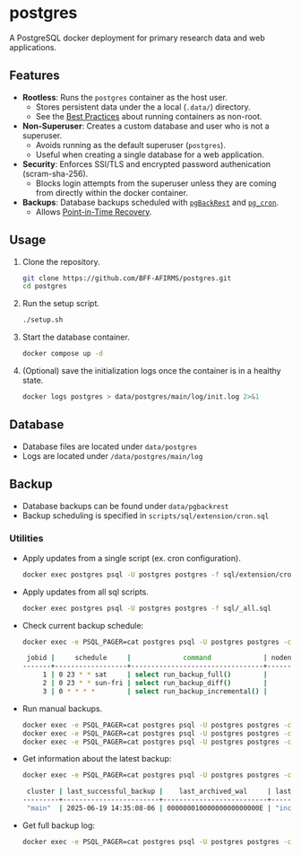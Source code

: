 # postgres

A PostgreSQL docker deployment for primary research data and web applications.

## Features

- **Rootless**: Runs the `postgres` container as the host user.
  - Stores persistent data under the a local (`.data/`) directory.
  - See the [Best Practices](https://www.docker.com/blog/understanding-the-docker-user-instruction/) about running containers as non-root.
- **Non-Superuser**: Creates a custom database and user who is not a superuser.
  - Avoids running as the default superuser (`postgres`).
  - Useful when creating a single database for a web application.
- **Security**: Enforces SSl/TLS and encrypted password authenication (scram-sha-256).
  - Blocks login attempts from the superuser unless they are coming from directly within the docker container.
- **Backups**: Database backups scheduled with [`pgBackRest`](https://pgbackrest.org/) and [`pg_cron`](https://github.com/citusdata/pg_cron).
  - Allows [Point-in-Time Recovery](https://www.postgresql.org/docs/current/continuous-archiving.html).

## Usage

1. Clone the repository.

    ```bash
    git clone https://github.com/BFF-AFIRMS/postgres.git
    cd postgres
    ```

1. Run the setup script.

    ```bash
    ./setup.sh
    ```

1. Start the database container.

    ```bash
    docker compose up -d
    ```

1. (Optional) save the initialization logs once the container is in a healthy state.

    ```bash
    docker logs postgres > data/postgres/main/log/init.log 2>&1
    ```

## Database

- Database files are located under `data/postgres`
- Logs are located under `/data/postgres/main/log`

## Backup

- Database backups can be found under `data/pgbackrest`
- Backup scheduling is specified in `scripts/sql/extension/cron.sql`

### Utilities

- Apply updates from a single script (ex. cron configuration).

    ```bash
    docker exec postgres psql -U postgres postgres -f sql/extension/cron.sql
    ```

- Apply updates from all sql scripts.

    ```bash
    docker exec postgres psql -U postgres postgres -f sql/_all.sql
    ```

- Check current backup schedule:

    ```bash
    docker exec -e PSQL_PAGER=cat postgres psql -U postgres postgres -c 'select * from cron.job;'

     jobid |     schedule     |             command             | nodename | nodeport | database | username | active |      jobname
    -------+------------------+---------------------------------+----------+----------+----------+----------+--------+--------------------
         1 | 0 23 * * sat     | select run_backup_full()        |          |     5432 | postgres | postgres | t      | backup_full
         2 | 0 23 * * sun-fri | select run_backup_diff()        |          |     5432 | postgres | postgres | t      | backup_diff
         3 | 0 * * * *        | select run_backup_incremental() |          |     5432 | postgres | postgres | t      | backup_incremental
     ```

- Run manual backups.

    ```bash
    docker exec -e PSQL_PAGER=cat postgres psql -U postgres postgres -c 'select backup.run_backup_full();' | tee backup_full.log
    docker exec -e PSQL_PAGER=cat postgres psql -U postgres postgres -c 'select backup.run_backup_diff();' | tee backup_diff.log
    docker exec -e PSQL_PAGER=cat postgres psql -U postgres postgres -c 'select backup.run_backup_incremental();' | tee backup_incremental.log
    ```

- Get information about the latest backup:

    ```bash
    docker exec -e PSQL_PAGER=cat postgres psql -U postgres postgres -c 'select * from backup.get_backup_latest();'

     cluster | last_successful_backup |    last_archived_wal     | last_backup_type
    ---------+------------------------+--------------------------+------------------
     "main"  | 2025-06-19 14:35:08-06 | 00000001000000000000000E | "incr"
    ```

- Get full backup log:

    ```bash
    docker exec -e PSQL_PAGER=cat postgres psql -U postgres postgres -c 'select * from backup.get_backup_log();' | less -S
    ```
